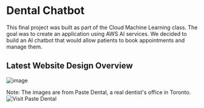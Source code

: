 # Dental Chatbot
This final project was built as part of the Cloud Machine Learning class. The goal was to create an application using AWS AI services. We decided to build an AI chatbot that would allow patients to book appointments and manage them.

## Latest Website Design Overview
![image](https://github.com/user-attachments/assets/d56e0ca8-1851-43f3-8b24-d602c82c29d3)

Note: The images are from Paste Dental, a real dentist's office in Toronto. ![Visit Paste Dental](https://paste.dental/)
